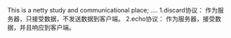 This is a netty study and communicational  place;
....
1.discard协议： 作为服务器，只接受数据，不发送数据到客户端。
2.echo协议： 作为服务器，接受数据，并且响应到客户端。
